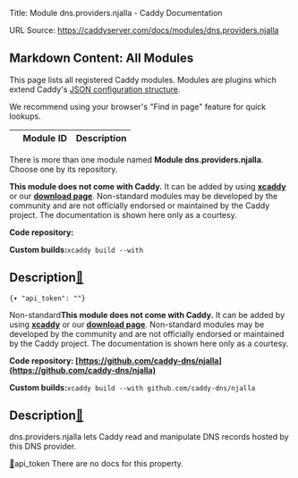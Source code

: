 Title: Module dns.providers.njalla - Caddy Documentation

URL Source: https://caddyserver.com/docs/modules/dns.providers.njalla

Markdown Content:
All Modules
-----------

This page lists all registered Caddy modules. Modules are plugins which extend Caddy's [JSON configuration structure](https://caddyserver.com/docs/json/).

We recommend using your browser's "Find in page" feature for quick lookups.

|  | Module ID | Description |
| --- | --- | --- |

There is more than one module named **Module dns.providers.njalla**. Choose one by its repository.

**This module does not come with Caddy.** It can be added by using **[xcaddy](https://caddyserver.com/docs/build#xcaddy)** or our **[download page](https://caddyserver.com/download)**. Non-standard modules may be developed by the community and are not officially endorsed or maintained by the Caddy project. The documentation is shown here only as a courtesy.

**Code repository:**

**Custom builds:**`xcaddy build --with`

Description[🔗](https://caddyserver.com/docs/modules/dns.providers.njalla#docs "Direct link")
---------------------------------------------------------------------------------------------

`{▾	"api_token": ""}`

Non-standard**This module does not come with Caddy.** It can be added by using **[xcaddy](https://caddyserver.com/docs/build#xcaddy)** or our **[download page](https://caddyserver.com/download)**. Non-standard modules may be developed by the community and are not officially endorsed or maintained by the Caddy project. The documentation is shown here only as a courtesy.

**Code repository: [https://github.com/caddy-dns/njalla](https://github.com/caddy-dns/njalla)**

**Custom builds:**`xcaddy build --with github.com/caddy-dns/njalla`

Description[🔗](https://caddyserver.com/docs/modules/dns.providers.njalla#docs "Direct link")
---------------------------------------------------------------------------------------------

dns.providers.njalla lets Caddy read and manipulate DNS records hosted by this DNS provider.

[🔗](https://caddyserver.com/docs/modules/dns.providers.njalla#api_token)api_token
There are no docs for this property.
